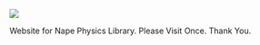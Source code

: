 ![](https://github.com/deltaluca/www.napephys.com/blob/gh-pages/assets/nape.png?raw=true)

Website for Nape Physics Library.
Please Visit Once. Thank You.
